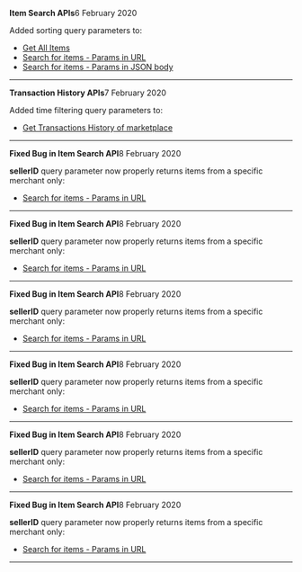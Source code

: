 <p class="changelog-title"><span><strong>Item Search APIs</strong></span><span class="pull-right">6 February 2020</span></p>

Added sorting query parameters to:
* [Get All Items](https://apiv2.arcadier.com/?version=latest#c06e85df-93f9-446c-a9b2-426296185d0d)
* [Search for items - Params in URL](https://apiv2.arcadier.com/?version=latest#c6d3c581-2556-4cb0-a7f1-daed8733f9fd)
* [Search for items - Params in JSON body](https://apiv2.arcadier.com/?version=latest#61b718db-2d07-4af1-992d-520c0fe259c0)

---

<p class="changelog-title"><span><strong>Transaction History APIs</strong></span><span class="pull-right">7 February 2020</span></p>

Added time filtering query parameters to:
* [Get Transactions History of marketplace](https://apiv2.arcadier.com/?version=latest#fd876791-d71f-43bd-be02-bfe6bf17747a)

---

<p class="changelog-title"><span><strong>Fixed Bug in Item Search API</strong></span><span class="pull-right">8 February 2020</span></p>

**sellerID** query parameter now properly returns items from a specific merchant only:
* [Search for items - Params in URL](https://apiv2.arcadier.com/?version=latest#c6d3c581-2556-4cb0-a7f1-daed8733f9fd)

---

<p class="changelog-title"><span><strong>Fixed Bug in Item Search API</strong></span><span class="pull-right">8 February 2020</span></p>

**sellerID** query parameter now properly returns items from a specific merchant only:
* [Search for items - Params in URL](https://apiv2.arcadier.com/?version=latest#c6d3c581-2556-4cb0-a7f1-daed8733f9fd)

---

<p class="changelog-title"><span><strong>Fixed Bug in Item Search API</strong></span><span class="pull-right">8 February 2020</span></p>

**sellerID** query parameter now properly returns items from a specific merchant only:
* [Search for items - Params in URL](https://apiv2.arcadier.com/?version=latest#c6d3c581-2556-4cb0-a7f1-daed8733f9fd)

---

<p class="changelog-title"><span><strong>Fixed Bug in Item Search API</strong></span><span class="pull-right">8 February 2020</span></p>

**sellerID** query parameter now properly returns items from a specific merchant only:
* [Search for items - Params in URL](https://apiv2.arcadier.com/?version=latest#c6d3c581-2556-4cb0-a7f1-daed8733f9fd)

---

<p class="changelog-title"><span><strong>Fixed Bug in Item Search API</strong></span><span class="pull-right">8 February 2020</span></p>

**sellerID** query parameter now properly returns items from a specific merchant only:
* [Search for items - Params in URL](https://apiv2.arcadier.com/?version=latest#c6d3c581-2556-4cb0-a7f1-daed8733f9fd)

---

<p class="changelog-title"><span><strong>Fixed Bug in Item Search API</strong></span><span class="pull-right">8 February 2020</span></p>

**sellerID** query parameter now properly returns items from a specific merchant only:
* [Search for items - Params in URL](https://apiv2.arcadier.com/?version=latest#c6d3c581-2556-4cb0-a7f1-daed8733f9fd)

---


